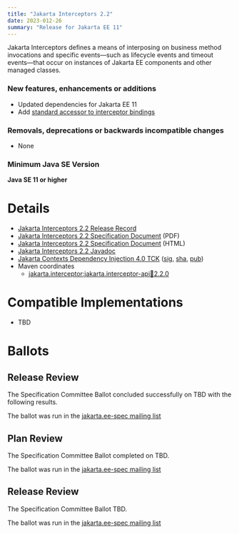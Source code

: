 ```yaml
---
title: "Jakarta Interceptors 2.2"
date: 2023-012-26
summary: "Release for Jakarta EE 11"
---
```

Jakarta Interceptors defines a means of interposing on business method invocations and specific
events—such as lifecycle events and timeout events—that occur on instances of Jakarta EE components
and other managed classes.

### New features, enhancements or additions
<!-- List here -->
* Updated dependencies for Jakarta EE 11
* Add [standard accessor to interceptor bindings](https://github.com/jakartaee/interceptors/issues/100)

### Removals, deprecations or backwards incompatible changes
<!-- List here -->
* None

### Minimum Java SE Version
<!-- Specify the minimum required Java SE version for this specification -->
**Java SE 11 or higher**

# Details

* [Jakarta Interceptors 2.2 Release Record](https://projects.eclipse.org/projects/ee4j.interceptors/releases/2.2)
* [Jakarta Interceptors 2.2 Specification Document](./jakarta-interceptors-spec-2.2.pdf) (PDF)
* [Jakarta Interceptors 2.2 Specification Document](./jakarta-interceptors-spec-2.2.html) (HTML)
* [Jakarta Interceptors 2.2 Javadoc](./apidocs)
* [Jakarta Contexts Dependency Injection 4.0 TCK](https://download.eclipse.org/ee4j/cdi/4.0/cdi-tck-4.0.0-dist.zip)
   ([sig](TBD_post_ballot),
   [sha](7671d6895eb57b74b52e46b63adfeb57adf965dd91efc673db21a781fedc452f),
   [pub](https://raw.githubusercontent.com/jakartaee/specification-committee/master/jakartaee-spec-committee.pub))
* Maven coordinates
  * [jakarta.interceptor:jakarta.interceptor-api:jar:2.2.0](https://search.maven.org/artifact/jakarta.interceptor/jakarta.interceptor-api/2.2.0/jar)


# Compatible Implementations

* TBD

# Ballots
## Release Review

The Specification Committee Ballot concluded successfully on TBD with the following results.

The ballot was run in the [jakarta.ee-spec mailing list](https://www.eclipse.org/lists/jakarta.ee-spec/x.html)

## Plan Review

The Specification Committee Ballot completed on TBD.


The ballot was run in the [jakarta.ee-spec mailing list](https://www.eclipse.org/lists/jakarta.ee-spec/x.html)

## Release Review

The Specification Committee Ballot TBD.

The ballot was run in the [jakarta.ee-spec mailing list](TBD)
